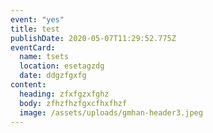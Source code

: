 ```yaml
---
event: "yes"
title: test
publishDate: 2020-05-07T11:29:52.775Z
eventCard:
  name: tsets
  location: esetagzdg
  date: ddgzfgxfg
content:
  heading: zfxfgzxfghz
  body: zfhzfhzfgxcfhxfhzf
  image: /assets/uploads/gmhan-header3.jpeg
---
```

